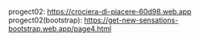 progect02: https://crociera-di-piacere-60d98.web.app
progect02(bootstrap): https://get-new-sensations-bootstrap.web.app/page4.html
